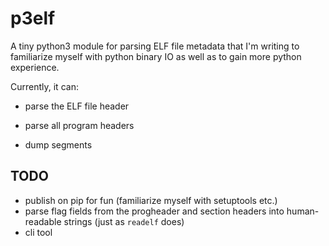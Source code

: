 # **p3elf**

A tiny python3 module for parsing ELF file metadata that I'm writing to familiarize myself with python binary IO as well as to gain more python experience.

Currently, it can: 

* parse the ELF file header

* parse all program headers

* dump segments

## TODO
* publish on pip for fun (familiarize myself with setuptools etc.)
* parse flag fields from the progheader and section headers into human-readable strings (just as `readelf` does)
* cli tool
